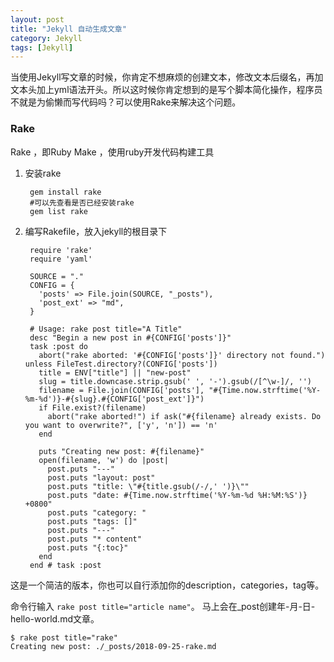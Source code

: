 ```yaml
---
layout: post
title: "Jekyll 自动生成文章"
category: Jekyll
tags: [Jekyll]
---
```


当使用Jekyll写文章的时候，你肯定不想麻烦的创建文本，修改文本后缀名，再加文本头加上yml语法开头。所以这时候你肯定想到的是写个脚本简化操作，程序员不就是为偷懒而写代码吗？可以使用Rake来解决这个问题。

### Rake

Rake ，即Ruby Make ，使用ruby开发代码构建工具

1. 安装rake

		gem install rake
		#可以先查看是否已经安装rake
		gem list rake 
		
2. 编写Rakefile，放入jekyll的根目录下

		require 'rake'
		require 'yaml'
		
		SOURCE = "."
		CONFIG = {
		  'posts' => File.join(SOURCE, "_posts"),
		  'post_ext' => "md",
		}
		
		# Usage: rake post title="A Title"
		desc "Begin a new post in #{CONFIG['posts']}"
		task :post do
		  abort("rake aborted: '#{CONFIG['posts']}' directory not found.") unless FileTest.directory?(CONFIG['posts'])
		  title = ENV["title"] || "new-post"
		  slug = title.downcase.strip.gsub(' ', '-').gsub(/[^\w-]/, '')
		  filename = File.join(CONFIG['posts'], "#{Time.now.strftime('%Y-%m-%d')}-#{slug}.#{CONFIG['post_ext']}")
		  if File.exist?(filename)
		    abort("rake aborted!") if ask("#{filename} already exists. Do you want to overwrite?", ['y', 'n']) == 'n'
		  end
		
		  puts "Creating new post: #{filename}"
		  open(filename, 'w') do |post|
		    post.puts "---"
		    post.puts "layout: post"
		    post.puts "title: \"#{title.gsub(/-/,' ')}\""
		    post.puts "date: #{Time.now.strftime('%Y-%m-%d %H:%M:%S')} +0800"
		    post.puts "category: "
		    post.puts "tags: []"
		    post.puts "---"
		    post.puts "* content"
		    post.puts "{:toc}"
		  end
		end # task :post


这是一个简洁的版本，你也可以自行添加你的description，categories，tag等。

命令行输入 `rake post title="article name"`。 马上会在_post创建年-月-日-hello-world.md文章。 

	$ rake post title="rake"
	Creating new post: ./_posts/2018-09-25-rake.md
